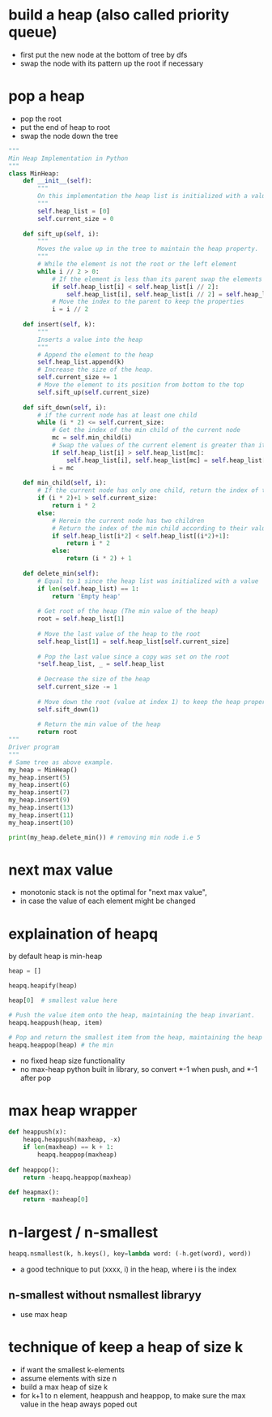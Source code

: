 # build a heap (also called priority queue)
- first put the new node at the bottom of tree by dfs
- swap the node with its pattern up the root if necessary

# pop a heap
- pop the root
- put the end of heap to root
- swap the node down the tree

```python
"""
Min Heap Implementation in Python
"""
class MinHeap:
    def __init__(self):
        """
        On this implementation the heap list is initialized with a value
        """
        self.heap_list = [0]
        self.current_size = 0
 
    def sift_up(self, i):
        """
        Moves the value up in the tree to maintain the heap property.
        """
        # While the element is not the root or the left element
        while i // 2 > 0:
            # If the element is less than its parent swap the elements
            if self.heap_list[i] < self.heap_list[i // 2]:
                self.heap_list[i], self.heap_list[i // 2] = self.heap_list[i // 2], self.heap_list[i]
            # Move the index to the parent to keep the properties
            i = i // 2
 
    def insert(self, k):
        """
        Inserts a value into the heap
        """
        # Append the element to the heap
        self.heap_list.append(k)
        # Increase the size of the heap.
        self.current_size += 1
        # Move the element to its position from bottom to the top
        self.sift_up(self.current_size)
 
    def sift_down(self, i):
        # if the current node has at least one child
        while (i * 2) <= self.current_size:
            # Get the index of the min child of the current node
            mc = self.min_child(i)
            # Swap the values of the current element is greater than its min child
            if self.heap_list[i] > self.heap_list[mc]:
                self.heap_list[i], self.heap_list[mc] = self.heap_list[mc], self.heap_list[i]
            i = mc
 
    def min_child(self, i):
        # If the current node has only one child, return the index of the unique child
        if (i * 2)+1 > self.current_size:
            return i * 2
        else:
            # Herein the current node has two children
            # Return the index of the min child according to their values
            if self.heap_list[i*2] < self.heap_list[(i*2)+1]:
                return i * 2
            else:
                return (i * 2) + 1
 
    def delete_min(self):
        # Equal to 1 since the heap list was initialized with a value
        if len(self.heap_list) == 1:
            return 'Empty heap'
 
        # Get root of the heap (The min value of the heap)
        root = self.heap_list[1]
 
        # Move the last value of the heap to the root
        self.heap_list[1] = self.heap_list[self.current_size]
 
        # Pop the last value since a copy was set on the root
        *self.heap_list, _ = self.heap_list
 
        # Decrease the size of the heap
        self.current_size -= 1
 
        # Move down the root (value at index 1) to keep the heap property
        self.sift_down(1)
 
        # Return the min value of the heap
        return root
"""
Driver program
"""
# Same tree as above example.
my_heap = MinHeap()
my_heap.insert(5)
my_heap.insert(6)
my_heap.insert(7)
my_heap.insert(9)
my_heap.insert(13)
my_heap.insert(11)
my_heap.insert(10)

print(my_heap.delete_min()) # removing min node i.e 5 
```


# next max value
- monotonic stack is not the optimal for "next max value",
- in case the value of each element might be changed


# explaination of heapq
by default heap is min-heap

```python
heap = []

heapq.heapify(heap)

heap[0]  # smallest value here

# Push the value item onto the heap, maintaining the heap invariant.
heapq.heappush(heap, item)

# Pop and return the smallest item from the heap, maintaining the heap invariant. If the heap is empty, IndexError is raised. To access the smallest item without popping it, use heap[0].
heapq.heappop(heap) # the min
```

- no fixed heap size functionality
- no max-heap python built in library, so convert *-1 when push, and *-1 after pop

# max heap wrapper
```python
def heappush(x):
    heapq.heappush(maxheap, -x)
    if len(maxheap) == k + 1:
        heapq.heappop(maxheap)
    
def heappop():
    return -heapq.heappop(maxheap)

def heapmax():
    return -maxheap[0]
```

# n-largest / n-smallest
```python
heapq.nsmallest(k, h.keys(), key=lambda word: (-h.get(word), word))
```

- a good technique to put (xxxx, i) in the heap, where i is the index

## n-smallest without nsmallest libraryy
- use max heap

# technique of keep a heap of size k
-  if want the smallest k-elements
  - assume elements with size n
  - build a max heap of size k
  - for k+1 to n element, heappush and heappop, to make sure the max value in the heap aways poped out
